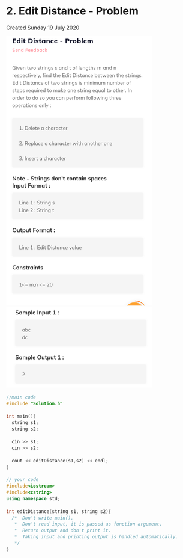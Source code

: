 # 2. Edit Distance - Problem
Created Sunday 19 July 2020

![](./2._Edit_Distance_-_Problem_-_80/pasted_image.png)![](./2._Edit_Distance_-_Problem_-_80/pasted_image001.png)
```c++
//main code
#include "Solution.h"

int main(){
  string s1;
  string s2;

  cin >> s1;
  cin >> s2;

  cout << editDistance(s1,s2) << endl;
}

// your code
#include<iostream>
#include<cstring>
using namespace std;

int editDistance(string s1, string s2){
  /*  Don't write main().
   *  Don't read input, it is passed as function argument.
   *  Return output and don't print it.
   *  Taking input and printing output is handled automatically.
   */
}
```

